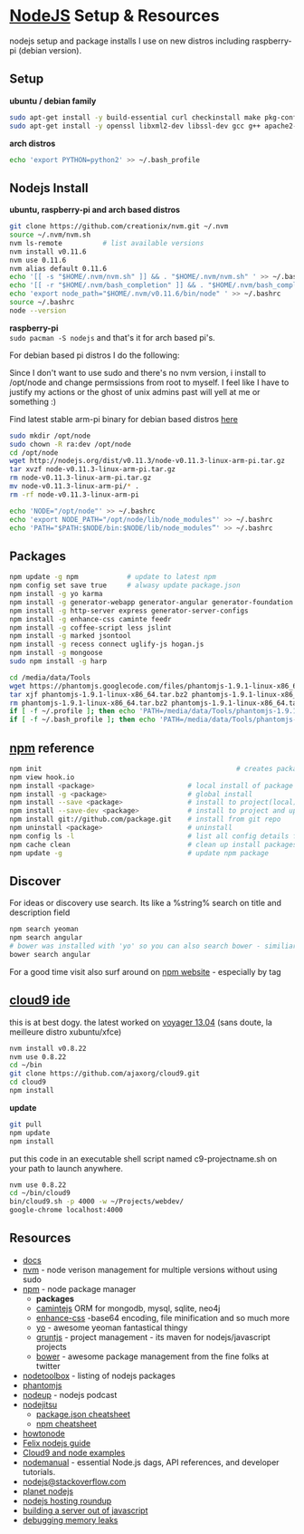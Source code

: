 [NodeJS](http://nodejs.org/) Setup & Resources 
=====================================
nodejs setup and package installs I use on new distros including raspberry-pi (debian version).
 
Setup
--------------------------------
**ubuntu / debian family**   
```sh
sudo apt-get install -y build-essential curl checkinstall make pkg-config git-core
sudo apt-get install -y openssl libxml2-dev libssl-dev gcc g++ apache2-utils
```
**arch distros**  
```sh
echo 'export PYTHON=python2' >> ~/.bash_profile
```

Nodejs Install 
--------------------------------
**ubuntu, raspberry-pi and  arch based distros**  

```sh
git clone https://github.com/creationix/nvm.git ~/.nvm 
source ~/.nvm/nvm.sh
nvm ls-remote          # list available versions
nvm install v0.11.6
nvm use 0.11.6
nvm alias default 0.11.6
echo '[[ -s "$HOME/.nvm/nvm.sh" ]] && . "$HOME/.nvm/nvm.sh" ' >> ~/.bashrc
echo '[[ -r "$HOME/.nvm/bash_completion" ]] && . "$HOME/.nvm/bash_completion" ' >> ~/.bashrc
echo 'export node_path="$HOME/.nvm/v0.11.6/bin/node" ' >> ~/.bashrc
source ~/.bashrc   
node --version 

```

**raspberry-pi**  
`sudo pacman -S nodejs` and that's it for arch based pi's.

For debian based pi distros I do the following:

Since I don't want to use sudo and there's no nvm version, i install to /opt/node and change permsissions from root to myself. I feel like I have to justify my actions or the ghost of unix admins past will yell at me or something :)

Find latest stable arm-pi binary for debian based distros [here](http://nodejs.org/dist/)

```sh
sudo mkdir /opt/node
sudo chown -R ra:dev /opt/node
cd /opt/node
wget http://nodejs.org/dist/v0.11.3/node-v0.11.3-linux-arm-pi.tar.gz
tar xvzf node-v0.11.3-linux-arm-pi.tar.gz
rm node-v0.11.3-linux-arm-pi.tar.gz
mv node-v0.11.3-linux-arm-pi/* .
rm -rf node-v0.11.3-linux-arm-pi

echo 'NODE="/opt/node"' >> ~/.bashrc
echo 'export NODE_PATH="/opt/node/lib/node_modules"' >> ~/.bashrc
echo 'PATH="$PATH:$NODE/bin:$NODE/lib/node_modules”' >> ~/.bashrc
```
 
Packages
--------------------------------------
```sh
npm update -g npm            # update to latest npm
npm config set save true     # alwasy update package.json
npm install -g yo karma
npm install -g generator-webapp generator-angular generator-foundation
npm install -g http-server express generator-server-configs
npm install -g enhance-css caminte feedr
npm install -g coffee-script less jslint
npm install -g marked jsontool
npm install -g recess connect uglify-js hogan.js
npm install -g mongoose
sudo npm install -g harp

cd /media/data/Tools
wget https://phantomjs.googlecode.com/files/phantomjs-1.9.1-linux-x86_64.tar.bz2
tar xjf phantomjs-1.9.1-linux-x86_64.tar.bz2 phantomjs-1.9.1-linux-x86_64.tar.bz2
rm phantomjs-1.9.1-linux-x86_64.tar.bz2 phantomjs-1.9.1-linux-x86_64.tar.bz2
if [ -f ~/.profile ]; then echo 'PATH=/media/data/Tools/phantomjs-1.9.1-linux-x86_64/bin:$PATH' >> ~/.profile; fi
if [ -f ~/.bash_profile ]; then echo 'PATH=/media/data/Tools/phantomjs-1.9.1-linux-x86_64/bin:$PATH' >> ~/.bash_profile; fi
```


[npm](https://npmjs.org/) reference 
----------------------------------------
```bash
npm init										        # creates package.json
npm view hook.io
npm install <package>                       # local install of package (current directory) 
npm install -g <package>                    # global install    
npm install --save <package>                # install to project(local) and update package.json
npm install --save-dev <package>            # install to project and update devDependencies section in package.json
npm install git://github.com/package.git    # install from git repo
npm uninstall <package>                     # uninstall
npm config ls -l                            # list all config details for project
npm cache clean                             # clean up install packages' cache
npm update -g                               # update npm package
```

Discover
------------------------------------------
For ideas or discovery use search. Its like a %string% search on title and description field

```bash
npm search yeoman                      
npm search angular      
# bower was installed with 'yo' so you can also search bower - similiar yet different
bower search angular
```

For a good time visit also surf around on [npm website](https://npmjs.org/) - especially by tag


[cloud9 ide](https://github.com/ajaxorg/cloud9) 
------------------------------------------
this is at best dogy. the latest worked on [voyager 13.04](http://voyager.legtux.org/) (sans doute, la meilleure distro xubuntu/xfce)

```sh   
nvm install v0.8.22  
nvm use 0.8.22   
cd ~/bin   
git clone https://github.com/ajaxorg/cloud9.git 
cd cloud9
npm install
```
__update__   
```sh   
git pull       
npm update     
npm install      
```
  
put this code in an executable shell script named c9-projectname.sh on your path to launch anywhere. 
```sh
nvm use 0.8.22  
cd ~/bin/cloud9   
bin/cloud9.sh -p 4000 -w ~/Projects/webdev/    
google-chrome localhost:4000 
```


Resources
----------------------------------
- [docs](http://nodejs.org/api/)
- [nvm](https://github.com/creationix/nvm) - node verison management for multiple versions without using sudo 
- [npm](https://npmjs.org/) - node package manager
	- __packages__
	- [camintejs](http://www.camintejs.com/) ORM for mongodb, mysql, sqlite, neo4j    
	- [enhance-css](https://github.com/GoalSmashers/enhance-css) -base64 encoding, file minification and so much more
	- [yo](http://yeoman.io) - awesome yeoman fantastical thingy
	- [gruntjs](http://gruntjs.com/) - project management - its maven for nodejs/javascript projects
	- [bower](http://bower.io/) - awesome package management from the fine folks at twitter
- [nodetoolbox](http://nodetoolbox.com/) - listing of nodejs packages
- [phantomjs](http://phantomjs.org/)   
- [nodeup](http://nodeup.com/) - nodejs podcast
- [nodejitsu](http://docs.nodejitsu.com/)
   - [package.json cheatsheet](http://package.json.nodejitsu.com/)
   - [npm cheatsheet](http://blog.nodejitsu.com/npm-cheatsheet)
- [howtonode](http://howtonode.org)
- [Felix nodejs guide](http://nodeguide.com/)
- [Cloud9 and node examples](https://github.com/c9/nodemanual.org-examples)
- [nodemanual](https://github.com/c9/nodemanual.org) - essential Node.js dags, API references, and developer tutorials.
- [nodejs@stackoverflow.com](http://stackoverflow.com/questions/tagged/node.js)
- [planet nodejs](http://planetnodejs.com/)
- [nodejs hosting roundup](http://saewitz.com/node-dot-js-websocket-hosting-roundup/)
- [building a server out of javascript](http://weblog.bocoup.com/node-stress-test-serv)
- [debugging memory leaks](http://dtrace.org/blogs/bmc/2012/05/05/debugging-node-js-memory-leaks/)

